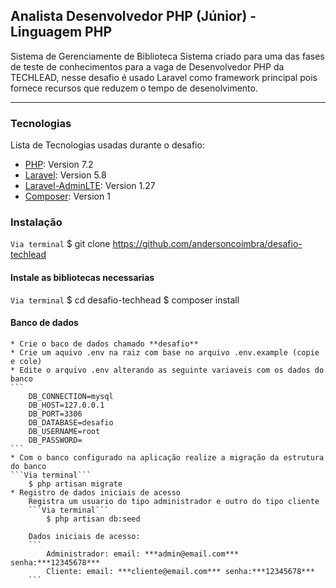 ##  Analista Desenvolvedor PHP (Júnior) - Linguagem PHP
Sistema de Gerenciamente de Biblioteca
Sistema criado para  uma das fases de teste de conhecimentos para a vaga de Desenvolvedor PHP da TECHLEAD, nesse desafio é usado Laravel como framework principal pois fornece recursos que reduzem o tempo de desenolvimento.
***
### Tecnologias
Lista de Tecnologias usadas durante o desafio:
* [PHP](https://php.com/): Version 7.2
* [Laravel](https://laravel.com/): Version 5.8
* [Laravel-AdminLTE](https://adminlte.io/): Version 1.27
* [Composer](composer.io): Version 1

### Instalação 
```Via terminal```
$ git clone https://github.com/andersoncoimbra/desafio-techlead

#### Instale as bibliotecas necessarias 
```Via terminal```
$ cd desafio-techhead
$ composer install 

#### Banco de dados 
    * Crie o baco de dados chamado **desafio**
    * Crie um aquivo .env na raiz com base no arquivo .env.example (copie e cole)
    * Edite o arquivo .env alterando as seguinte variaveis com os dados do banco 
    ```
        DB_CONNECTION=mysql
        DB_HOST=127.0.0.1
        DB_PORT=3306
        DB_DATABASE=desafio
        DB_USERNAME=root
        DB_PASSWORD=
    ```
    * Com o banco configurado na aplicação realize a migração da estrutura do banco 
    ```Via terminal```
        $ php artisan migrate
    * Registro de dados iniciais de acesso
        Registra um usuario do tipo administrador e outro do tipo cliente 
        ```Via terminal```
            $ php artisan db:seed
            
        Dados iniciais de acesso: 
        ```
            Administrador: email: ***admin@email.com*** senha:***12345678***
            Cliente: email: ***cliente@email.com*** senha:***12345678***
        ```


